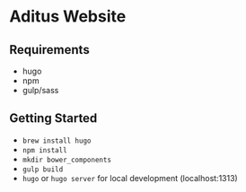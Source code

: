 # Aditus Website

## Requirements

- hugo
- npm
- gulp/sass


## Getting Started

- `brew install hugo`
- `npm install`
- `mkdir bower_components`
- `gulp build`
- `hugo` or `hugo server` for local development (localhost:1313)
